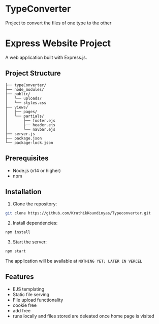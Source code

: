 # TypeConverter

Project to convert the files of one type to the other

# Express Website Project

A web application built with Express.js.

## Project Structure
```
├── typeConverter/
├── node_modules/
├── public/
│   └── uploads/
│   └── styles.css
├── views/
│   ├── pages/
│   └── partials/
│       ├── footer.ejs
│       ├── header.ejs
│       └── navbar.ejs
├── server.js
├── package.json
└── package-lock.json
```

## Prerequisites
- Node.js (v14 or higher)
- npm

## Installation

1. Clone the repository:
```bash
git clone https://github.com/KruthikKoundinyas/Typeconverter.git
```

2. Install dependencies:
```bash
npm install
```

3. Start the server:
```bash
npm start
```

The application will be available at `NOTHING YET; LATER IN VERCEL`

## Features
- EJS templating
- Static file serving
- File upload functionality
- cookie free
- add free
- runs locally and files stored are deleated once home page is visited
